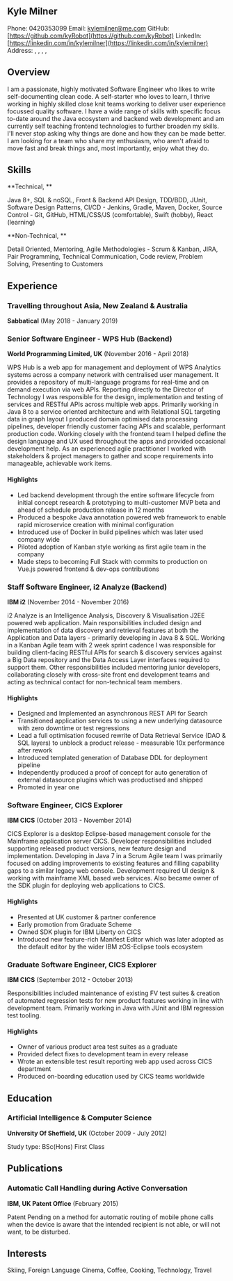 ## Kyle Milner

Phone: 0420353099
Email: [kylemilner@me.com](mailto:kylemilner@me.com)
GitHub: [https://github.com/kyRobot](https://github.com/kyRobot)
LinkedIn: [https://linkedin.com/in/kylemilner](https://linkedin.com/in/kylemilner)
Address: , , , , 

## Overview

I am a passionate, highly motivated Software Engineer who likes to write self-documenting clean code. A self-starter who loves to learn, I thrive working in highly skilled close knit teams working to deliver user experience focussed quality software.
I have a wide range of skills with specific focus to-date around the Java ecosystem and backend web development and am currently self teaching frontend technologies to further broaden my skills.
I'll never stop asking why things are done and how they can be made better. I am looking for a team who share my enthusiasm, who aren't afraid to move fast and break things and, most importantly, enjoy what they do.

## Skills

**Technical, **

Java 8+, SQL &amp; noSQL, Front &amp; Backend API Design, TDD/BDD, JUnit, Software Design Patterns, CI/CD - Jenkins, Gradle, Maven, Docker, Source Control - Git, GitHub, HTML/CSS/JS (comfortable), Swift (hobby), React (learning)

**Non-Technical, **

Detail Oriented, Mentoring, Agile Methodologies - Scrum &amp; Kanban, JIRA, Pair Programming, Technical Communication, Code review, Problem Solving, Presenting to Customers

## Experience

### Travelling throughout Asia, New Zealand &amp; Australia

**Sabbatical** (May 2018 - January 2019)

 

### Senior Software Engineer - WPS Hub (Backend)

**World Programming Limited, UK** (November 2016 - April 2018)

WPS Hub is a web app for management and deployment of WPS Analytics systems across a company network with centralised user management. It provides a repository of multi-language programs for real-time and on demand execution via web APIs. Reporting directly to the Director of Technology I was responsible for the design, implementation and testing of services and RESTful APIs across multiple web apps. Primarily working in Java 8 to a service oriented architecture and with Relational SQL targeting data in graph layout I produced domain optimised data processing pipelines, developer friendly customer facing APIs and scalable, performant production code. Working closely with the frontend team I helped define the design language and UX used throughout the apps and provided occasional development help. As an experienced agile practitioner I worked with stakeholders & project managers to gather and scope requirements into manageable, achievable work items. 

#### Highlights

* Led backend development through the entire software lifecycle from initial concept research &amp; prototyping to multi-customer MVP beta and ahead of schedule production release in 12 months
* Produced a bespoke Java annotation powered web framework to enable rapid microservice creation with minimal configuration
* Introduced use of Docker in build pipelines which was later used company wide
* Piloted adoption of Kanban style working as first agile team in the company
* Made steps to becoming Full Stack with commits to production on Vue.js powered frontend &amp; dev-ops contributions 

### Staff Software Engineer, i2 Analyze (Backend)

**IBM i2** (November 2014 - November 2016)

i2 Analyze is an Intelligence Analysis, Discovery & Visualisation J2EE powered web application. Main responsibilities included design and implementation of data discovery and retrieval features at both the Application and Data layers - primarily developing in Java 8 & SQL. Working in a Kanban Agile team with 2 week sprint cadence I was responsible for building client-facing RESTful APIs for search & discovery services against a Big Data repository and the Data Access Layer interfaces required to support them. Other responsibilities included mentoring junior developers, collaborating closely with cross-site front end development teams and acting as technical contact for non-technical team members.

#### Highlights

* Designed and Implemented an asynchronous REST API for Search
* Transitioned application services to using a new underlying datasource with zero downtime or test regressions
* Lead a full optimisation focused rewrite of Data Retrieval Service (DAO &amp; SQL layers) to unblock a product release - measurable 10x performance after rework
* Introduced templated generation of Database DDL for deployment pipeline
* Independently produced a proof of concept for auto generation of external datasource plugins which was productised and shipped
* Promoted in year one

### Software Engineer, CICS Explorer

**IBM CICS** (October 2013 - November 2014)

CICS Explorer is a desktop Eclipse-based management console for the Mainframe application server CICS. Developer responsibilities included supporting released product versions, new feature design and implementation. Developing in Java 7 in a Scrum Agile team I was primarily focused on adding improvements to existing features and filling capability gaps to a similar legacy web console. Development required UI design & working with mainframe XML based web services. Also became owner of the SDK plugin for deploying web applications to CICS.

#### Highlights

* Presented at UK customer &amp; partner conference
* Early promotion from Graduate Scheme
* Owned SDK plugin for IBM Liberty on CICS
* Introduced new feature-rich Manifest Editor which was later adopted as the default editor by the wider IBM zOS-Eclipse tools ecosystem

### Graduate Software Engineer, CICS Explorer

**IBM CICS** (September 2012 - October 2013)

Responsibilities included maintenance of existing FV test suites & creation of automated regression tests for new product features working in line with development team. Primarily working in Java with JUnit and IBM regression test tooling.

#### Highlights

* Owner of various product area test suites as a graduate
* Provided defect fixes to development team in every release
* Wrote an extensible test result reporting web app used across CICS department
* Produced on-boarding education used by CICS teams worldwide

## Education

### Artificial Intelligence &amp; Computer Science 

**University Of Sheffield, UK** (October 2009 - July 2012)

Study type: BSc(Hons) First Class

## Publications

### Automatic Call Handling during Active Conversation

**IBM, UK Patent Office** (February 2015)

Patent Pending on a method for automatic routing of mobile phone calls when the device is aware that the intended recipient is not able, or will not want, to be disturbed.

## Interests


Skiing, Foreign Language Cinema, Coffee, Cooking, Technology, Travel

